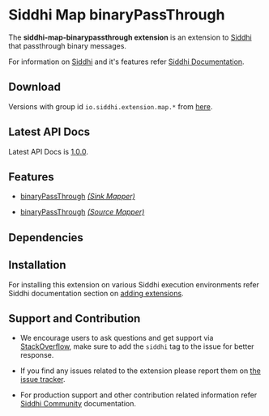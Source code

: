 ﻿﻿Siddhi Map binaryPassThrough
======================================

The **siddhi-map-binarypassthrough extension** is an extension to <a target="_blank" href="https://siddhi.io/">Siddhi</a> that passthrough binary messages.

For information on <a target="_blank" href="https://siddhi.io/">Siddhi</a> and it's features refer <a target="_blank" href="https://siddhi.io/redirect/docs.html">Siddhi Documentation</a>.

## Download

Versions with group id `io.siddhi.extension.map.*` from <a target="_blank" href="https://mvnrepository.com/artifact/io.siddhi.extension.map.binarypassthrough/siddhi-map-binarypassthrough/">here</a>.

## Latest API Docs

Latest API Docs is <a target="_blank" href="https://wso2-extensions.github.io/siddhi-map-binarypassthrough/api/1.0.0">1.0.0</a>.

## Features

* <a target="_blank" href="https://wso2-extensions.github.io/siddhi-map-binarypassthrough/api/1.0.0/#binarypassthrough-sink-mapper">binaryPassThrough</a> *<a target="_blank" href="http://siddhi.io/documentation/siddhi-5.x/query-guide-5.x/#sink-mapper">(Sink Mapper)</a>*<br><div style="padding-left: 1em;"><p> </p></div>
* <a target="_blank" href="https://wso2-extensions.github.io/siddhi-map-binarypassthrough/api/1.0.0/#binarypassthrough-source-mapper">binaryPassThrough</a> *<a target="_blank" href="http://siddhi.io/documentation/siddhi-5.x/query-guide-5.x/#source-mapper">(Source Mapper)</a>*<br><div style="padding-left: 1em;"><p> </p></div>

## Dependencies

## Installation

For installing this extension on various Siddhi execution environments refer Siddhi documentation section on <a target="_blank" href="https://siddhi.io/redirect/add-extensions.html">adding extensions</a>.

## Support and Contribution

* We encourage users to ask questions and get support via <a target="_blank" href="https://stackoverflow.com/questions/tagged/siddhi">StackOverflow</a>, make sure to add the `siddhi` tag to the issue for better response.

* If you find any issues related to the extension please report them on <a target="_blank" href="https://github.com/siddhi-io/siddhi-map-binarypassthrough/issues">the issue tracker</a>.

* For production support and other contribution related information refer <a target="_blank" href="https://siddhi.io/community/">Siddhi Community</a> documentation.
